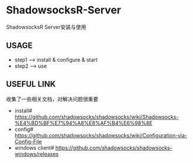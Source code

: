 # ShadowsocksR-Server
ShadowsocksR Server安装与使用

## USAGE

- step1 --> install & configure & start
- step2 --> use


## USEFUL LINK

收集了一些相关文档，对解决问题很重要
- install# https://github.com/shadowsocks/shadowsocks/wiki/Shadowsocks-%E4%BD%BF%E7%94%A8%E8%AF%B4%E6%98%8E
- config# https://github.com/shadowsocks/shadowsocks/wiki/Configuration-via-Config-File
- windows client# https://github.com/shadowsocks/shadowsocks-windows/releases
